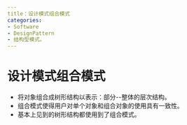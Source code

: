 ```yaml
---
title：设计模式组合模式
categories:
- Software
- DesignPattern
- 结构型模式。
---
```

# 设计模式组合模式

- 将对象组合成树形结构以表示：部分--整体的层次结构。
- 组合模式使得用户对单个对象和组合对象的使用具有一致性。
- 基本上见到的树形结构都使用到了组合模式。